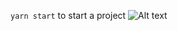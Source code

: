 `yarn start` to start a project
![Alt text](https://firebasestorage.googleapis.com/v0/b/simart-5a0ac.appspot.com/o/images%2FScreenshot_20220423-115035.jpg?alt=media&token=cf37e575-d6db-465d-9420-3ec4c9b94085)
